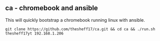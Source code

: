 ## ca - chromebook and ansible

This will quickly bootstrap a chromebook running linux with ansible.

```
git clone https://github.com/thesheff17/ca.git && cd ca && ./run.sh thesheff17yt 192.168.1.206
```

